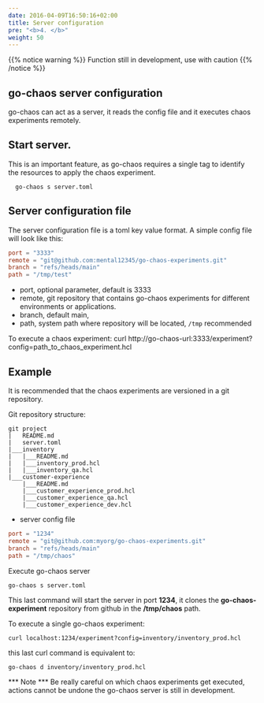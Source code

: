 ```yaml
---
date: 2016-04-09T16:50:16+02:00
title: Server configuration 
pre: "<b>4. </b>"
weight: 50
---
```

{{% notice warning %}}
Function still in development, use with caution
{{% /notice %}}

## go-chaos server configuration
go-chaos can act as a server, it reads the config file and it executes chaos experiments remotely.

## Start server.
This is an important feature, as go-chaos requires a single tag to identify the resources 
to apply the chaos experiment. 

```hcl
  go-chaos s server.toml
```

## Server configuration file
The server configuration file is a toml key value format. A simple config file will look like this:

```toml
port = "3333" 
remote = "git@github.com:mental12345/go-chaos-experiments.git" 
branch = "refs/heads/main" 
path = "/tmp/test" 
```

* port, optional parameter, default is 3333
* remote, git repository that contains go-chaos experiments for different environments or applications.
* branch, default main, 
* path, system path where repository will be located, `/tmp` recommended

To execute a chaos experiment:
curl http://go-chaos-url:3333/experiment?config=path_to_chaos_experiment.hcl

## Example

It is recommended that the chaos experiments are versioned in a git repository. 

Git repository structure:
```
git project
|   README.md
|   server.toml
|___inventory
|   |___README.md
|   |___inventory_prod.hcl
|   |___inventory_qa.hcl
|___customer-experience
    |___README.md
    |___customer_experience_prod.hcl
    |___customer_experience_qa.hcl
    |___customer_experience_dev.hcl
```
* server config file
```toml
port = "1234"
remote = "git@github.com:myorg/go-chaos-experiments.git"
branch = "refs/heads/main"
path = "/tmp/chaos"
```

Execute go-chaos server
```
go-chaos s server.toml
```

This last command will start the server in port **1234**, it clones the **go-chaos-experiment** repository from github in the **/tmp/chaos** path.

To execute a single go-chaos experiment:
```
curl localhost:1234/experiment?config=inventory/inventory_prod.hcl
```

this last curl command is equivalent to:
```
go-chaos d inventory/inventory_prod.hcl
```

*** Note *** Be really careful on which chaos experiments get executed, actions cannot be undone
the go-chaos server is still in development.